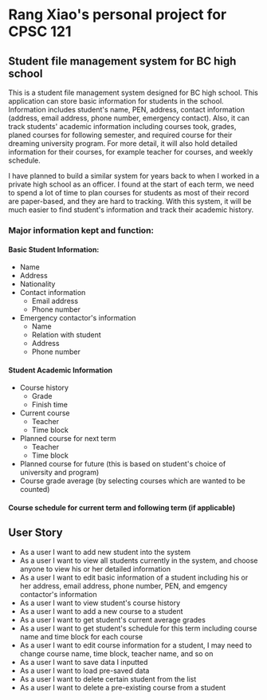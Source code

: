 # Rang Xiao's personal project for CPSC 121

## Student file management system for BC high school

This is a student file management system designed for BC high school. This application can store basic information for 
students in the school. Information includes student's name, PEN, address, contact information (address, email address,
phone number, emergency contact). Also, it can track students' academic information including courses took, grades, 
planed courses for following semester, and required course for their dreaming university program. For more detail, it 
will also hold detailed information for their courses, for example teacher for courses, and weekly schedule. 

I have planned to build a similar system for years back to when I worked in a private high school as an officer. I found
at the start of each term, we need to spend a lot of time to plan courses for students as most of their record are paper-based,
and they are hard to tracking. With this system, it will be much easier to find student's information and track their 
academic history. 

### Major information kept and function: 

#### Basic Student Information:
- Name
- Address
- Nationality
- Contact information
    - Email address
    - Phone number
- Emergency contactor's information
  - Name
  - Relation with student
  - Address
  - Phone number

#### Student Academic Information
- Course history
  - Grade
  - Finish time
- Current course 
  - Teacher
  - Time block 
- Planned course for next term
  - Teacher
  - Time block
- Planned course for future (this is based on student's choice of university and program)
- Course grade average (by selecting courses which are wanted to be counted)

#### Course schedule for current term and following term (if applicable)

## User Story
- As a user I want to add new student into the system
- As a user I want to view all students currently in the system, and choose anyone to view his or her detailed information
- As a user I want to edit basic information of a student including his or her address, email address, phone number, PEN, and emgency contactor's information
- As a user I want to view student's course history
- As a user I want to add a new course to a student
- As a user I want to get student's current average grades
- As a user I want to get student's schedule for this term including course name and time block for each course
- As a user I want to edit course information for a student, I may need to change course name, time block, teacher name, and so on
- As a user I want to save data I inputted 
- As a user I want to load pre-saved data
- As a user I want to delete certain student from the list 
- As a user I want to delete a pre-existing course from a student

